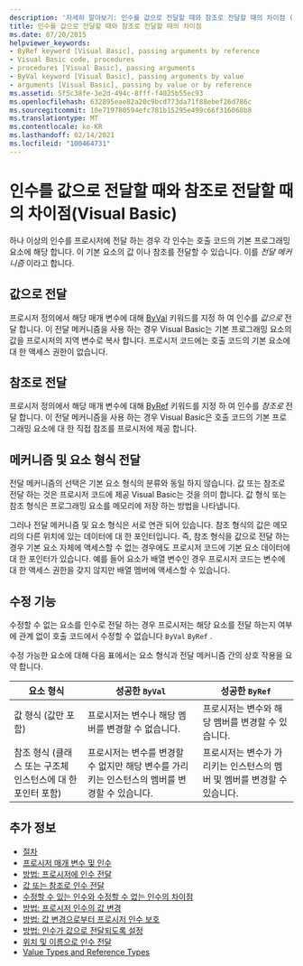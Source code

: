 ```yaml
---
description: '자세히 알아보기: 인수를 값으로 전달할 때와 참조로 전달할 때의 차이점 (Visual Basic)'
title: 인수를 값으로 전달할 때와 참조로 전달할 때의 차이점
ms.date: 07/20/2015
helpviewer_keywords:
- ByRef keyword [Visual Basic], passing arguments by reference
- Visual Basic code, procedures
- procedures [Visual Basic], passing arguments
- ByVal keyword [Visual Basic], passing arguments by value
- arguments [Visual Basic], passing by value or by reference
ms.assetid: 5f5c38fe-3e2d-494c-8fff-f4025b55ec93
ms.openlocfilehash: 632895eae82a20c9bcd773da71f88ebef26d786c
ms.sourcegitcommit: 10e719780594efc781b15295e499c66f316068b8
ms.translationtype: MT
ms.contentlocale: ko-KR
ms.lasthandoff: 02/14/2021
ms.locfileid: "100464731"
---
```

# <a name="differences-between-passing-an-argument-by-value-and-by-reference-visual-basic"></a>인수를 값으로 전달할 때와 참조로 전달할 때의 차이점(Visual Basic)

하나 이상의 인수를 프로시저에 전달 하는 경우 각 인수는 호출 코드의 기본 프로그래밍 요소에 해당 합니다. 이 기본 요소의 값 이나 참조를 전달할 수 있습니다. 이를 *전달 메커니즘* 이라고 합니다.  
  
## <a name="passing-by-value"></a>값으로 전달  

 프로시저 정의에서 해당 매개 변수에 대해 [ByVal](../../../language-reference/modifiers/byval.md) 키워드를 지정 하 여 인수를 *값으로* 전달 합니다. 이 전달 메커니즘을 사용 하는 경우 Visual Basic는 기본 프로그래밍 요소의 값을 프로시저의 지역 변수로 복사 합니다. 프로시저 코드에는 호출 코드의 기본 요소에 대 한 액세스 권한이 없습니다.  
  
## <a name="passing-by-reference"></a>참조로 전달  

 프로시저 정의에서 해당 매개 변수에 대해 [ByRef](../../../language-reference/modifiers/byref.md) 키워드를 지정 하 여 인수를 *참조로* 전달 합니다. 이 전달 메커니즘을 사용 하는 경우 Visual Basic은 호출 코드의 기본 프로그래밍 요소에 대 한 직접 참조를 프로시저에 제공 합니다.  
  
## <a name="passing-mechanism-and-element-type"></a>메커니즘 및 요소 형식 전달  

 전달 메커니즘의 선택은 기본 요소 형식의 분류와 동일 하지 않습니다. 값 또는 참조로 전달 하는 것은 프로시저 코드에 제공 Visual Basic는 것을 의미 합니다. 값 형식 또는 참조 형식은 프로그래밍 요소를 메모리에 저장 하는 방법을 나타냅니다.  
  
 그러나 전달 메커니즘 및 요소 형식은 서로 연관 되어 있습니다. 참조 형식의 값은 메모리의 다른 위치에 있는 데이터에 대 한 포인터입니다. 즉, 참조 형식을 값으로 전달 하는 경우 기본 요소 자체에 액세스할 수 없는 경우에도 프로시저 코드에 기본 요소 데이터에 대 한 포인터가 있습니다. 예를 들어 요소가 배열 변수인 경우 프로시저 코드는 변수에 대 한 액세스 권한을 갖지 않지만 배열 멤버에 액세스할 수 있습니다.  
  
## <a name="ability-to-modify"></a>수정 기능  

 수정할 수 없는 요소를 인수로 전달 하는 경우 프로시저는 해당 요소를 전달 하는지 여부에 관계 없이 호출 코드에서 수정할 수 없습니다 `ByVal` `ByRef` .  
  
 수정 가능한 요소에 대해 다음 표에서는 요소 형식과 전달 메커니즘 간의 상호 작용을 요약 합니다.  
  
|요소 형식|성공한 `ByVal`|성공한 `ByRef`|  
|------------------|--------------------|--------------------|  
|값 형식 (값만 포함)|프로시저는 변수나 해당 멤버를 변경할 수 없습니다.|프로시저는 변수와 해당 멤버를 변경할 수 있습니다.|  
|참조 형식 (클래스 또는 구조체 인스턴스에 대 한 포인터 포함)|프로시저는 변수를 변경할 수 없지만 해당 변수를 가리키는 인스턴스의 멤버를 변경할 수 있습니다.|프로시저는 변수가 가리키는 인스턴스의 멤버 및 멤버를 변경할 수 있습니다.|  
  
## <a name="see-also"></a>추가 정보

- [절차](./index.md)
- [프로시저 매개 변수 및 인수](./procedure-parameters-and-arguments.md)
- [방법: 프로시저에 인수 전달](./how-to-pass-arguments-to-a-procedure.md)
- [값 또는 참조로 인수 전달](./passing-arguments-by-value-and-by-reference.md)
- [수정할 수 있는 인수와 수정할 수 없는 인수의 차이점](./differences-between-modifiable-and-nonmodifiable-arguments.md)
- [방법: 프로시저 인수의 값 변경](./how-to-change-the-value-of-a-procedure-argument.md)
- [방법: 값 변경으로부터 프로시저 인수 보호](./how-to-protect-a-procedure-argument-against-value-changes.md)
- [방법: 인수가 값으로 전달되도록 설정](./how-to-force-an-argument-to-be-passed-by-value.md)
- [위치 및 이름으로 인수 전달](./passing-arguments-by-position-and-by-name.md)
- [Value Types and Reference Types](../data-types/value-types-and-reference-types.md)
